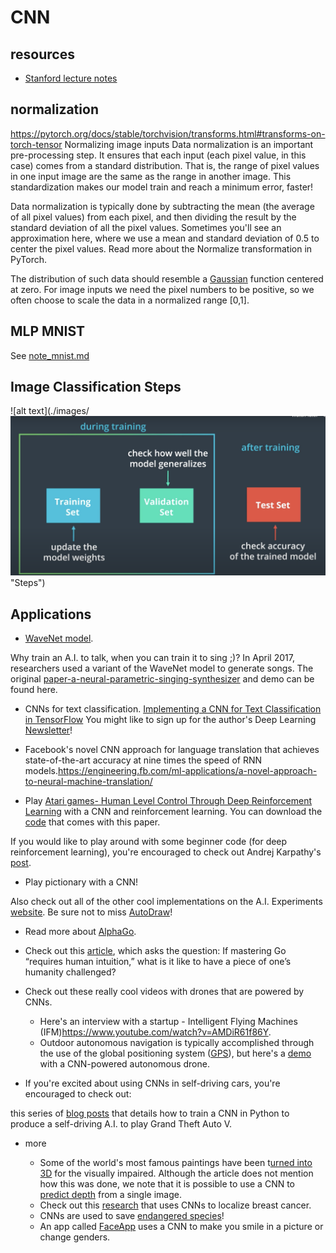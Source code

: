 # CNN
## resources
- [Stanford lecture notes](https://cs231n.github.io/neural-networks-1/)
## normalization
https://pytorch.org/docs/stable/torchvision/transforms.html#transforms-on-torch-tensor
Normalizing image inputs
Data normalization is an important pre-processing step. It ensures that each input (each pixel value, in this case) comes from a standard distribution. That is, the range of pixel values in one input image are the same as the range in another image. This standardization makes our model train and reach a minimum error, faster!

Data normalization is typically done by subtracting the mean (the average of all pixel values) from each pixel, and then dividing the result by the standard deviation of all the pixel values. Sometimes you'll see an approximation here, where we use a mean and standard deviation of 0.5 to center the pixel values. Read more about the Normalize transformation in PyTorch.

The distribution of such data should resemble a [Gaussian](https://mathworld.wolfram.com/GaussianFunction.html) function centered at zero. For image inputs we need the pixel numbers to be positive, so we often choose to scale the data in a normalized range [0,1].

## MLP MNIST
See [note_mnist.md](./note_mnist.md)

## Image Classification Steps
![alt text](./images/![alt text](./images/validation_set.png "validation") "Steps")

## Applications
- [WaveNet model](https://deepmind.com/blog/article/wavenet-generative-model-raw-audio).

Why train an A.I. to talk, when you can train it to sing ;)? In April 2017, researchers used a variant of the WaveNet model to generate songs. The original [paper-a-neural-parametric-singing-synthesizer](https://arxiv.org/abs/1704.03809) and demo can be found here.
- CNNs for text classification.
[Implementing a CNN for Text Classification in TensorFlow](http://www.wildml.com/2015/12/implementing-a-cnn-for-text-classification-in-tensorflow/)
You might like to sign up for the author's Deep Learning [Newsletter](https://www.getrevue.co/profile/wildml)!

- Facebook's novel CNN approach for language translation that achieves state-of-the-art accuracy at nine times the speed of RNN models.https://engineering.fb.com/ml-applications/a-novel-approach-to-neural-machine-translation/

- Play [Atari games- Human Level Control Through Deep Reinforcement Learning](https://deepmind.com/research/publications/human-level-control-through-deep-reinforcement-learning) with a CNN and reinforcement learning. You can download the [code](https://sites.google.com/a/deepmind.com/dqn/) that comes with this paper.

If you would like to play around with some beginner code (for deep reinforcement learning), you're encouraged to check out Andrej Karpathy's [post](http://karpathy.github.io/2016/05/31/rl/).

- Play pictionary with a CNN!

Also check out all of the other cool implementations on the A.I. Experiments [website](https://experiments.withgoogle.com/collection/ai). Be sure not to miss [AutoDraw](https://www.autodraw.com)!

- Read more about [AlphaGo](https://deepmind.com/research/case-studies/alphago-the-story-so-far).

- Check out this [article](https://www.technologyreview.com/2017/04/28/106009/finding-solace-in-defeat-by-artificial-intelligence/), which asks the question: If mastering Go “requires human intuition,” what is it like to have a piece of one’s humanity challenged?

- Check out these really cool videos with drones that are powered by CNNs.

  - Here's an interview with a startup - Intelligent Flying Machines (IFM)https://www.youtube.com/watch?v=AMDiR61f86Y.
  - Outdoor autonomous navigation is typically accomplished through the use of the global positioning system ([GPS](https://www.droneomega.com/gps-drone-navigation-works/)), but here's a [demo](https://www.youtube.com/watch?v=wSFYOw4VIYY) with a CNN-powered autonomous drone.

- If you're excited about using CNNs in self-driving cars, you're encouraged to check out:

this series of [blog posts](https://pythonprogramming.net/game-frames-open-cv-python-plays-gta-v/) that details how to train a CNN in Python to produce a self-driving A.I. to play Grand Theft Auto V.
- more

  - Some of the world's most famous paintings have been t[urned into 3D](https://www.businessinsider.com/3d-printed-works-of-art-for-the-blind-2016-1) for the visually impaired. Although the article does not mention how this was done, we note that it is possible to use a CNN to [predict depth](https://cs.nyu.edu/~deigen/depth/) from a single image.
  - Check out this [research](https://ai.googleblog.com/2017/03/assisting-pathologists-in-detecting.html) that uses CNNs to localize breast cancer.
  - CNNs are used to save [endangered species](https://blogs.nvidia.com/blog/2016/11/04/saving-endangered-species/?adbsc=social_20170303_70517416)!
  - An app called [FaceApp](https://www.digitaltrends.com/photography/faceapp-neural-net-image-editing/) uses a CNN to make you smile in a picture or change genders.
